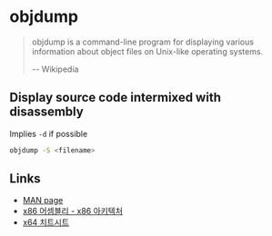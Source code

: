 # objdump

> objdump is a command-line program for displaying various information about object files on Unix-like operating systems.
>
> -- Wikipedia

## Display source code intermixed with disassembly

Implies `-d` if possible

```bash
objdump -S <filename>
```

## Links

* [MAN page](https://linux.die.net/man/1/objdump)
* [x86 어셈블리 - x86 아키텍처](https://ko.wikibooks.org/wiki/X86_%EC%96%B4%EC%85%88%EB%B8%94%EB%A6%AC)
* [x64 치트시트](https://cs.brown.edu/courses/cs033/docs/guides/x64_cheatsheet.pdf)

